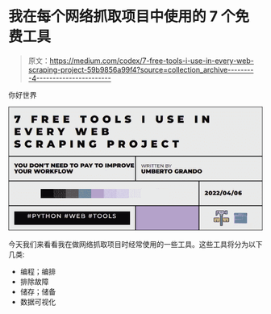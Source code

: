 # 我在每个网络抓取项目中使用的 7 个免费工具

> 原文：<https://medium.com/codex/7-free-tools-i-use-in-every-web-scraping-project-59b9856a99f4?source=collection_archive---------4----------------------->

你好世界

![](img/af6e18271cb8b937d18af10c0b8ed611.png)

今天我们来看看我在做网络抓取项目时经常使用的一些工具。这些工具将分为以下几类:

*   编程；编排
*   排除故障
*   储存；储备
*   数据可视化
